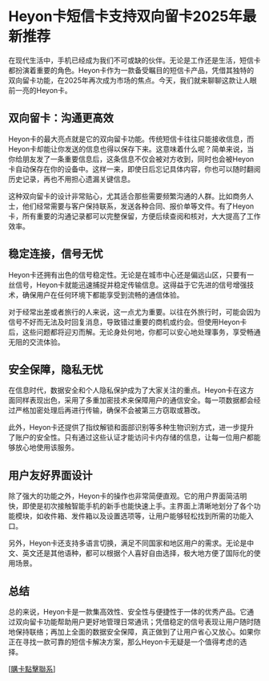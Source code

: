 # Heyon卡短信卡支持双向留卡2025年最新推荐

在现代生活中，手机已经成为我们不可或缺的伙伴。无论是工作还是生活，短信卡都扮演着重要的角色。Heyon卡作为一款备受瞩目的短信卡产品，凭借其独特的双向留卡功能，在2025年再次成为市场的焦点。今天，我们就来聊聊这款让人眼前一亮的Heyon卡。

## 双向留卡：沟通更高效

Heyon卡的最大亮点就是它的双向留卡功能。传统短信卡往往只能接收信息，而Heyon卡却能让你发送的信息也得以保存下来。这意味着什么呢？简单来说，当你给朋友发了一条重要信息后，这条信息不仅会被对方收到，同时也会被Heyon卡自动保存在你的设备中。这样一来，即使日后忘记具体内容，你也可以随时翻阅历史记录，再也不用担心遗漏关键信息。

这种双向留卡的设计非常贴心，尤其适合那些需要频繁沟通的人群。比如商务人士，他们经常需要与客户保持联系，发送各种合同、报价单等文件。有了Heyon卡，所有重要的沟通记录都可以完整保留，方便后续查阅和核对，大大提高了工作效率。

## 稳定连接，信号无忧

Heyon卡还拥有出色的信号稳定性。无论是在城市中心还是偏远山区，只要有一丝信号，Heyon卡就能迅速捕捉并稳定传输信息。这得益于它先进的信号增强技术，确保用户在任何环境下都能享受到流畅的通信体验。

对于经常出差或者旅行的人来说，这一点尤为重要。以往在外旅行时，可能会因为信号不好而无法及时回复消息，导致错过重要的商机或约会。但使用Heyon卡后，这些问题都将迎刃而解。无论身处何地，你都可以安心地处理事务，享受畅通无阻的交流体验。

## 安全保障，隐私无忧

在信息时代，数据安全和个人隐私保护成为了大家关注的重点。Heyon卡在这方面同样表现出色，采用了多重加密技术来保障用户的通信安全。每一项数据都会经过严格加密处理后再进行传输，确保不会被第三方窃取或篡改。

此外，Heyon卡还提供了指纹解锁和面部识别等多种生物识别方式，进一步提升了账户的安全性。只有通过这些认证才能访问卡内存储的信息，让每一位用户都能够放心地使用该服务。

## 用户友好界面设计

除了强大的功能之外，Heyon卡的操作也非常简便直观。它的用户界面简洁明快，即使是初次接触智能手机的新手也能快速上手。主界面上清晰地划分了各个功能模块，如收件箱、发件箱以及设置选项等，让用户能够轻松找到所需的功能入口。

另外，Heyon卡还支持多语言切换，满足不同国家和地区用户的需求。无论是中文、英文还是其他语种，都可以根据个人喜好自由选择，极大地方便了国际化的使用场景。

## 总结

总的来说，Heyon卡是一款集高效性、安全性与便捷性于一体的优秀产品。它通过双向留卡功能帮助用户更好地管理日常通讯；凭借稳定的信号表现让用户随时随地保持联络；再加上全面的数据安全保障，真正做到了让用户省心又放心。如果你正在寻找一款可靠的短信卡解决方案，那么Heyon卡无疑是一个值得考虑的选择。

[[購卡點擊聯系](https://t.me/s/SXDXQF)]